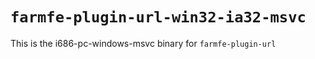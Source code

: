 # `farmfe-plugin-url-win32-ia32-msvc`

This is the i686-pc-windows-msvc binary for `farmfe-plugin-url`
